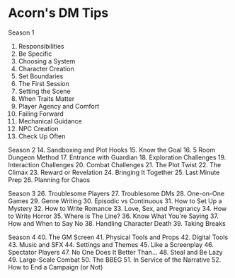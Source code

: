 # Acorn's DM Tips

Season 1
1. Responsibilities
2. Be Specific
3. Choosing a System
4. Character Creation
5. Set Boundaries
6. The First Session
7. Setting the Scene
8. When Traits Matter
9. Player Agency and Comfort
10. Failing Forward
11. Mechanical Guidance
12. NPC Creation
13. Check Up Often

Season 2
14. Sandboxing and Plot Hooks
15. Know the Goal
16. 5 Room Dungeon Method
17. Entrance with Guardian
18. Exploration Challenges
19. Interaction Challenges
20. Combat Challenges
21. The Plot Twist
22. The Climax
23. Reward or Revelation
24. Bringing It Together
25. Last Minute Prep
26. Planning for Chaos

Season 3
26. Troublesome Players
27. Troublesome DMs
28. One-on-One Games
29. Genre Writing
30. Episodic vs Continuous
31. How to Set Up a Mystery
32. How to Write Romance
33. Love, Sex, and Pregnancy
34. How to Write Horror
35. Where is The Line?
36. Know What You're Saying
37. How and When to Say No
38. Handling Character Death
39. Taking Breaks

Season 4
40. The GM Screen
41. Physical Tools and Props
42. Digital Tools
43. Music and SFX
44. Settings and Themes
45. Like a Screenplay
46. Spectator Players
47. No One Does It Better Than...
48. Steal and Be Lazy
49. Large-Scale Combat
50. The BBEG
51. In Service of the Narrative
52. How to End a Campaign (or Not)